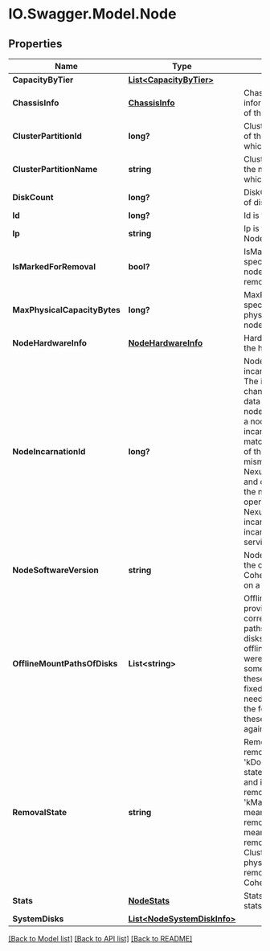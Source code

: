 # IO.Swagger.Model.Node
## Properties

Name | Type | Description | Notes
------------ | ------------- | ------------- | -------------
**CapacityByTier** | [**List&lt;CapacityByTier&gt;**](CapacityByTier.md) |  | [optional] 
**ChassisInfo** | [**ChassisInfo**](ChassisInfo.md) | ChassisInfo describes the information for the chassis of the node. | [optional] 
**ClusterPartitionId** | **long?** | ClusterPartitionId is the Id of the cluster partition to which the Node belongs. | [optional] 
**ClusterPartitionName** | **string** | ClusterPartitionName is the name of the cluster to which the Node belongs. | [optional] 
**DiskCount** | **long?** | DiskCount is the number of disks in a node. | [optional] 
**Id** | **long?** | Id is the Id of the Node. | [optional] 
**Ip** | **string** | Ip is the IP address of the Node. | [optional] 
**IsMarkedForRemoval** | **bool?** | IsMarkedForRemoval specifies whether the node has been marked for removal. | [optional] 
**MaxPhysicalCapacityBytes** | **long?** | MaxPhysicalCapacityBytes specifies the maximum physical capacity of the node in bytes. | [optional] 
**NodeHardwareInfo** | [**NodeHardwareInfo**](NodeHardwareInfo.md) | HardwareInfo describes the hardware of the node. | [optional] 
**NodeIncarnationId** | **long?** | NodeIncarnationId is the incarnation id  of this node. The incarnation id is changed every time the data is wiped from the node. Various services on a node is only run if incarnation id of the node matches the incarnation id of the cluster. Whenever a mismatch is detected, Nexus will stop all services and clean the data from the node. After clean operation is completed, Nexus will set the node incarnation id to cluster incarnation id and start the services. | [optional] 
**NodeSoftwareVersion** | **string** | NodeSoftwareVersion is the current version of Cohesity software installed on a node. | [optional] 
**OfflineMountPathsOfDisks** | **List&lt;string&gt;** | OfflineMountPathsOfDisks provides the corresponding mount paths for direct attached disks that are currently offline - access to these were detected to hang sometime in the past. After these disks have been fixed, their mount paths needs to be removed from the following list before these will be accessed again. | [optional] 
**RemovalState** | **string** | RemovalState specifies the removal state of the node. &#39;kDontRemove&#39; means the state of object is functional and it is not being removed. &#39;kMarkedForRemoval&#39; means the object is being removed. &#39;kOkToRemove&#39; means the object has been removed on the Cohesity Cluster and if the object is physical, it can be removed from the Cohesity Cluster. | [optional] 
**Stats** | [**NodeStats**](NodeStats.md) | Stats describes the node stats. | [optional] 
**SystemDisks** | [**List&lt;NodeSystemDiskInfo&gt;**](NodeSystemDiskInfo.md) |  | [optional] 

[[Back to Model list]](../README.md#documentation-for-models) [[Back to API list]](../README.md#documentation-for-api-endpoints) [[Back to README]](../README.md)


